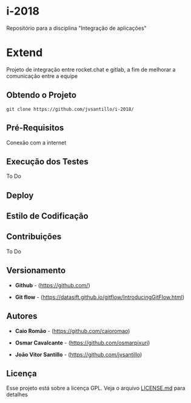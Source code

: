 # i-2018
Repositório para a disciplina "Integração de aplicações"

# Extend
Projeto de integração entre rocket.chat e gitlab, a fim de melhorar a comunicação entre a equipe 

## Obtendo o Projeto

`git clone https://github.com/jvsantillo/i-2018/`

## Pré-Requisitos

Conexão com a internet

## Execução dos Testes

To Do

## Deploy

## Estilo de Codificação

## Contribuições

To Do

## Versionamento

* **Github** - (https://github.com/)

* **Git flow** - (https://datasift.github.io/gitflow/IntroducingGitFlow.html)

## Autores

* **Caio Romão** - (https://github.com/caioromao)

* **Osmar Cavalcante** - (https://github.com/osmarpixuri)

* **João Vitor Santillo** - (https://github.com/jvsantillo)

## Licença

Esse projeto está sobre a licença GPL. Veja o arquivo [LICENSE.md](LICENSE.md) para detalhes

